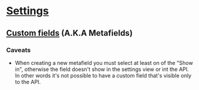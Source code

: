 # [Settings](https://app.gsmtasks.com/settings/)

## [Custom fields](https://app.gsmtasks.com/settings/metafields) (A.K.A Metafields)

### Caveats

- When creating a new metafield you must select at least on of the "Show in", otherwise the field doesn't show in the
  settings view or int the API. In other words it's not possible to have a custom field that's visible only to the API.

